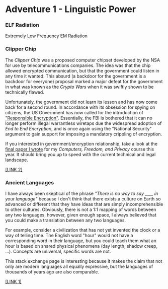 
# Adventure 1 - Linguistic Power


### ELF Radiation
Extremely Low Frequency EM Radiation


### Clipper Chip
The *Clipper Chip* was a proposed computer chipset developed by the NSA for use by telecommunications companies. The idea was that the chip allowed encrypted communication, but that the government could listen in any time it wanted. This absurd (a backdoor for the government is a backdoor for everyone) proposal marked a major defeat for the government in what was known as the *Crypto Wars* when it was swiftly shown to be technically flawed.

Unfortunately, the government did not learn its lesson and has now come back for a second round. In accordance with its obsession for spying on citizens, the US Government has now called for the introduction of ["Responsible Encryption"](/resources/rosenstein_encryption_speech.pdf). Essentially, the FBI is bothered that it can no longer perform illegal warrantless wiretaps due the widespread adoption of *End to End Encryption*, and is once again using the "National Security" argument to gain support for imposing a mandatory crippling of encryption.


If you interested in government/encryption relationship, take a look at the [final paper I wrote](/resources/crypto_paper.pdf) for my *Computers, Freedom, and Privacy* course this year. It should bring you up to speed with the current technical and legal landscape.

[\[LINK 2\]](https://en.wikipedia.org/wiki/Clipper_chip)


### Ancient Languages
I have always been skeptical of the phrase *"There is no way to say \_\_\_\_ in your language"* because I don't think that there exists a culture on Earth so advanced or different that they have ideas that are simply incomprehensible to other cultures. Obviously, there is not a 1:1 mapping of words between any two languages, however, given enough space, I always believed that you could make a translation between any two languages.

For example, consider a civilization that has not yet invented the clock or a way of telling time. The English word "hour" would not have a corresponding word in their language, but you could teach them what an hour is based on shared physical phenomena (day length, shadow creep, ...). Concepts are universal, specific words are not.

This stack exchange page is interesting because it makes the claim that not only are modern languages all equally expressive, but the languages of thousands of years ago are also comparable.

[\[LINK 1\]](http://web.archive.org/web/20191217021849/https://linguistics.stackexchange.com/questions/34578/were-ancient-languages-as-sophisticated-as-modern-languages)

